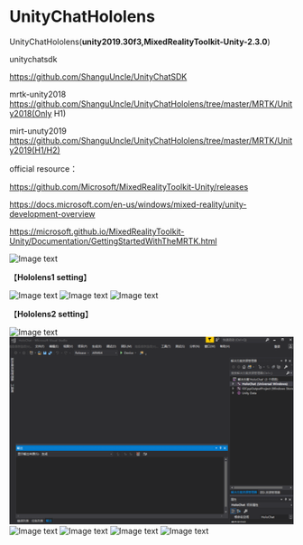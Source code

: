 # UnityChatHololens
UnityChatHololens(**unity2019.30f3,MixedRealityToolkit-Unity-2.3.0**)

unitychatsdk

https://github.com/ShanguUncle/UnityChatSDK

mrtk-unity2018
https://github.com/ShanguUncle/UnityChatHololens/tree/master/MRTK/Unity2018(Only H1)

mirt-unuty2019
https://github.com/ShanguUncle/UnityChatHololens/tree/master/MRTK/Unity2019(H1/H2)

official resource：

https://github.com/Microsoft/MixedRealityToolkit-Unity/releases

https://docs.microsoft.com/en-us/windows/mixed-reality/unity-development-overview

https://microsoft.github.io/MixedRealityToolkit-Unity/Documentation/GettingStartedWithTheMRTK.html

![Image text](https://github.com/ShanguUncle/UnityChatHololens/blob/master/Screenshot/h1.png)

【**Hololens1 setting**】

![Image text](https://github.com/ShanguUncle/UnityChatHololens/blob/master/Screenshot/h2.png)
![Image text](https://github.com/ShanguUncle/UnityChatHololens/blob/master/Screenshot/h3.png)
![Image text](https://github.com/ShanguUncle/UnityChatHololens/blob/master/Screenshot/h4.png)

【**Hololens2 setting**】

![Image text](https://github.com/ShanguUncle/UnityChatHololens/blob/master/Screenshot/v2.1.png)
![Image text](https://github.com/ShanguUncle/UnityChatHololens/blob/master/Screenshot/v2.2.png)
![Image text](https://github.com/ShanguUncle/UnityChatHololens/blob/master/Screenshot/untitled.png)
![Image text](https://github.com/ShanguUncle/UnityChatHololens/blob/master/Screenshot/untitled2.png)
![Image text](https://github.com/ShanguUncle/UnityChatHololens/blob/master/Screenshot/untitled3.png)
![Image text](https://github.com/ShanguUncle/UnityChatHololens/blob/master/Screenshot/untitled4.jpg)
